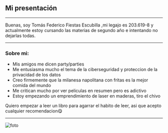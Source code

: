 ## Mi presentación
***

Buenas, soy Tomás Federico Fiestas Escubilla ,mi legajo es 203.619-8 y actualmente estoy cursando las materias de segundo año e intentando no dejarlas todas.

***

### Sobre mi:
- Mis amigos me dicen party/parties
- Me entusiasma mucho el tema de la ciberseguridad y proteccion de la privacidad de los datos
- Creo firmemente que la milanesa napolitana con fritas es la mejor comida del mundo
- Me critican mucho por ver peliculas en resumen pero es adictivo
- Estoy empezando un emprendimiento de laser en maderas, tiro el chivo

Quiero empezar a leer un libro para agarrar el habito de leer, asi que acepto cualquier recomendacion😋

***
![foto](https://user-images.githubusercontent.com/129446256/229244870-8f7ee2c4-df18-407a-a92e-2a18239a5b03.jpg)
